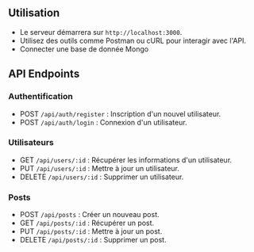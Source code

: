## Utilisation

- Le serveur démarrera sur `http://localhost:3000`.
- Utilisez des outils comme Postman ou cURL pour interagir avec l'API.
- Connecter une base de donnée Mongo

## API Endpoints

### Authentification
- POST `/api/auth/register` : Inscription d'un nouvel utilisateur.
- POST `/api/auth/login` : Connexion d'un utilisateur.

### Utilisateurs
- GET `/api/users/:id` : Récupérer les informations d'un utilisateur.
- PUT `/api/users/:id` : Mettre à jour un utilisateur.
- DELETE `/api/users/:id` : Supprimer un utilisateur.

### Posts
- POST `/api/posts` : Créer un nouveau post.
- GET `/api/posts/:id` : Récupérer un post.
- PUT `/api/posts/:id` : Mettre à jour un post.
- DELETE `/api/posts/:id` : Supprimer un post.

